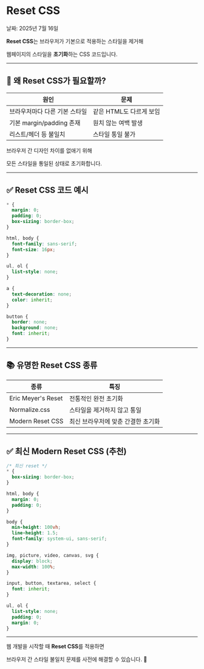 # Reset CSS

날짜: 2025년 7월 16일

**Reset CSS**는 브라우저가 기본으로 적용하는 스타일을 제거해

웹페이지의 스타일을 **초기화**하는 CSS 코드입니다.

---

## 📌 왜 Reset CSS가 필요할까?

| 원인 | 문제 |
| --- | --- |
| 브라우저마다 다른 기본 스타일 | 같은 HTML도 다르게 보임 |
| 기본 margin/padding 존재 | 원치 않는 여백 발생 |
| 리스트/헤더 등 불일치 | 스타일 통일 불가 |

브라우저 간 디자인 차이를 없애기 위해

모든 스타일을 통일된 상태로 초기화합니다.

---

## ✅ Reset CSS 코드 예시

```css
* {
  margin: 0;
  padding: 0;
  box-sizing: border-box;
}

html, body {
  font-family: sans-serif;
  font-size: 16px;
}

ul, ol {
  list-style: none;
}

a {
  text-decoration: none;
  color: inherit;
}

button {
  border: none;
  background: none;
  font: inherit;
}

```

---

## 📚 유명한 Reset CSS 종류

| 종류 | 특징 |
| --- | --- |
| Eric Meyer's Reset | 전통적인 완전 초기화 |
| Normalize.css | 스타일을 제거하지 않고 통일 |
| Modern Reset CSS | 최신 브라우저에 맞춘 간결한 초기화 |

---

## ✅ 최신 Modern Reset CSS (추천)

```css
/* 최신 reset */
* {
  box-sizing: border-box;
}

html, body {
  margin: 0;
  padding: 0;
}

body {
  min-height: 100vh;
  line-height: 1.5;
  font-family: system-ui, sans-serif;
}

img, picture, video, canvas, svg {
  display: block;
  max-width: 100%;
}

input, button, textarea, select {
  font: inherit;
}

ul, ol {
  list-style: none;
  padding: 0;
  margin: 0;
}

```

---

웹 개발을 시작할 때 **Reset CSS**를 적용하면

브라우저 간 스타일 불일치 문제를 사전에 해결할 수 있습니다. 🚀